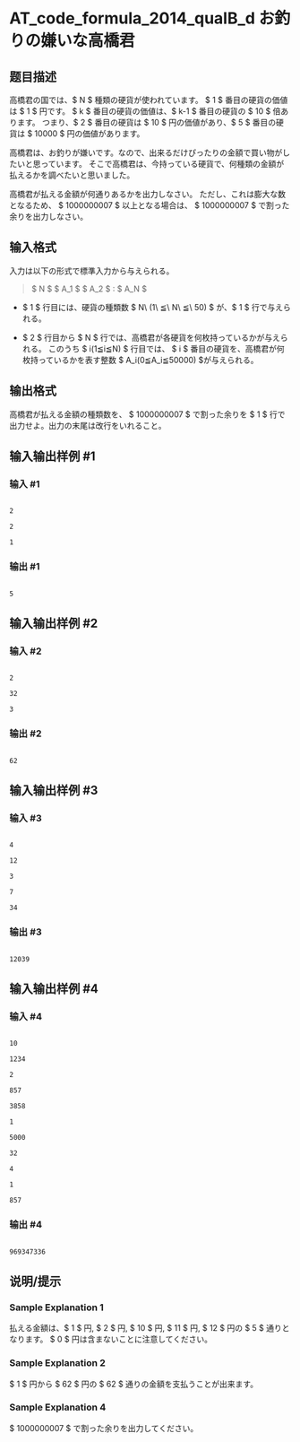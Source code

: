 # AT_code_formula_2014_qualB_d お釣りの嫌いな高橋君

## 题目描述

[problemUrl]: https://atcoder.jp/contests/code-formula-2014-qualb/tasks/code_formula_2014_qualB_d

高橋君の国では、$ N $ 種類の硬貨が使われています。 $ 1 $ 番目の硬貨の価値は $ 1 $ 円です。 $ k $ 番目の硬貨の価値は、$ k-1 $ 番目の硬貨の $ 10 $ 倍あります。 つまり、$ 2 $ 番目の硬貨は $ 10 $ 円の価値があり、$ 5 $ 番目の硬貨は $ 10000 $ 円の価値があります。

高橋君は、お釣りが嫌いです。なので、出来るだけぴったりの金額で買い物がしたいと思っています。 そこで高橋君は、今持っている硬貨で、何種類の金額が払えるかを調べたいと思いました。

高橋君が払える金額が何通りあるかを出力しなさい。 ただし、これは膨大な数となるため、 $ 1000000007 $ 以上となる場合は、 $ 1000000007 $ で割った余りを出力しなさい。

## 输入格式

入力は以下の形式で標準入力から与えられる。

> $ N $ $ A_1 $ $ A_2 $ : $ A_N $

- $ 1 $ 行目には、硬貨の種類数 $ N\ (1\ ≦\ N\ ≦\ 50) $ が、$ 1 $ 行で与えられる。
- $ 2 $ 行目から $ N $ 行では、高橋君が各硬貨を何枚持っているかが与えられる。 このうち $ i(1≦i≦N) $ 行目では、 $ i $ 番目の硬貨を、高橋君が何枚持っているかを表す整数 $ A_i(0≦A_i≦50000) $が与えられる。

## 输出格式

高橋君が払える金額の種類数を、 $ 1000000007 $ で割った余りを $ 1 $ 行で出力せよ。出力の末尾は改行をいれること。

## 输入输出样例 #1

### 输入 #1

```
2
2
1
```

### 输出 #1

```
5
```

## 输入输出样例 #2

### 输入 #2

```
2
32
3
```

### 输出 #2

```
62
```

## 输入输出样例 #3

### 输入 #3

```
4
12
3
7
34
```

### 输出 #3

```
12039
```

## 输入输出样例 #4

### 输入 #4

```
10
1234
2
857
3858
1
5000
32
4
1
857
```

### 输出 #4

```
969347336
```

## 说明/提示

### Sample Explanation 1

払える金額は、$ 1 $ 円, $ 2 $ 円, $ 10 $ 円, $ 11 $ 円, $ 12 $ 円の $ 5 $ 通りとなります。 $ 0 $ 円は含まないことに注意してください。

### Sample Explanation 2

$ 1 $ 円から $ 62 $ 円の $ 62 $ 通りの金額を支払うことが出来ます。

### Sample Explanation 4

$ 1000000007 $ で割った余りを出力してください。